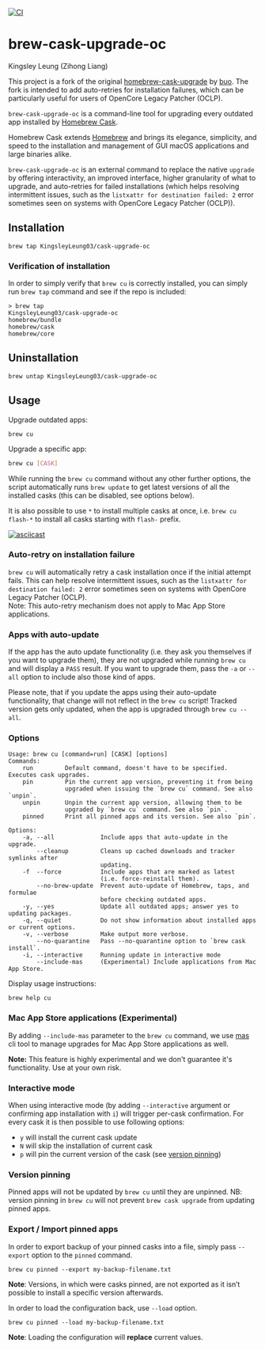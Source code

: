 [![CI](https://github.com/KingsleyLeung03/homebrew-cask-upgrade-oc/actions/workflows/ci.yml/badge.svg)](https://github.com/KingsleyLeung03/homebrew-cask-upgrade-oc/actions/workflows/ci.yml)


# brew-cask-upgrade-oc

Kingsley Leung (Zihong Liang)

This project is a fork of the original [homebrew-cask-upgrade](https://github.com/buo/homebrew-cask-upgrade) by [buo](https://github.com/buo). The fork is intended to add auto-retries for installation failures, which can be particularly useful for users of OpenCore Legacy Patcher (OCLP).  

`brew-cask-upgrade-oc` is a command-line tool for upgrading every outdated app
installed by [Homebrew Cask](https://github.com/Homebrew/homebrew-cask).

Homebrew Cask extends [Homebrew](http://brew.sh) and brings its elegance, simplicity, and speed to the installation and management of GUI macOS applications and large binaries alike.

`brew-cask-upgrade-oc` is an external command to replace the native `upgrade` by offering interactivity, an improved interface, higher granularity of what to upgrade, and auto-retries for failed installations (which helps resolving intermittent issues, such as the `listxattr for destination failed: 2` error sometimes seen on systems with OpenCore Legacy Patcher (OCLP)).

## Installation

```shell
brew tap KingsleyLeung03/cask-upgrade-oc
```

### Verification of installation
In order to simply verify that `brew cu` is correctly installed, you can simply run `brew tap` command and see if the repo is included:

```shell
> brew tap
KingsleyLeung03/cask-upgrade-oc
homebrew/bundle
homebrew/cask
homebrew/core
```

## Uninstallation

```shell
brew untap KingsleyLeung03/cask-upgrade-oc
```

## Usage

Upgrade outdated apps:

```shell
brew cu
```

Upgrade a specific app:

```bash
brew cu [CASK]
```

While running the `brew cu` command without any other further options, the script automatically runs `brew update` to get
latest versions of all the installed casks (this can be disabled, see options below).

It is also possible to use `*` to install multiple casks at once, i.e. `brew cu flash-*` to install all casks starting with `flash-` prefix.

[![asciicast](https://asciinema.org/a/DlXUmiFFVnDhIDe2tCGo3ecLW.png)](https://asciinema.org/a/DlXUmiFFVnDhIDe2tCGo3ecLW)

### Auto-retry on installation failure

`brew cu` will automatically retry a cask installation once if the initial attempt fails. This can help resolve intermittent issues, such as the `listxattr for destination failed: 2` error sometimes seen on systems with OpenCore Legacy Patcher (OCLP).  
Note: This auto-retry mechanism does not apply to Mac App Store applications.

### Apps with auto-update

If the app has the auto update functionality (i.e. they ask you themselves if you want to upgrade them), they are not
upgraded while running `brew cu` and will display a `PASS` result. If you want to upgrade them, pass the `-a` or `--all` option to include also those kind of apps.

Please note, that if you update the apps using their auto-update functionality, that change will not reflect in the
`brew cu` script! Tracked version gets only updated, when the app is upgraded through `brew cu --all`.

### Options

```text
Usage: brew cu [command=run] [CASK] [options]
Commands:
    run         Default command, doesn't have to be specified. Executes cask upgrades.
    pin         Pin the current app version, preventing it from being
                upgraded when issuing the `brew cu` command. See also `unpin`.
    unpin       Unpin the current app version, allowing them to be
                upgraded by `brew cu` command. See also `pin`.
    pinned      Print all pinned apps and its version. See also `pin`.

Options:
    -a, --all             Include apps that auto-update in the upgrade.
        --cleanup         Cleans up cached downloads and tracker symlinks after
                          updating.
    -f  --force           Include apps that are marked as latest
                          (i.e. force-reinstall them).
        --no-brew-update  Prevent auto-update of Homebrew, taps, and formulae
                          before checking outdated apps.
    -y, --yes             Update all outdated apps; answer yes to updating packages.
    -q, --quiet           Do not show information about installed apps or current options.
    -v, --verbose         Make output more verbose.
        --no-quarantine   Pass --no-quarantine option to `brew cask install`.
    -i, --interactive     Running update in interactive mode
        --include-mas     (Experimental) Include applications from Mac App Store.
```

Display usage instructions:
```shell
brew help cu
```

### Mac App Store applications (Experimental)
By adding `--include-mas` parameter to the `brew cu` command, we use [mas](https://github.com/mas-cli/mas/) cli tool to manage
upgrades for Mac App Store applications as well.

**Note:** This feature is highly experimental and we don't guarantee it's functionality. Use at your own risk.

### Interactive mode

When using interactive mode (by adding `--interactive` argument or confirming app installation with `i`) will trigger per-cask confirmation.
For every cask it is then possible to use following options:
- `y` will install the current cask update
- `N` will skip the installation of current cask
- `p` will pin the current version of the cask (see [version pinning](#version-pinning))

### Version pinning

Pinned apps will not be updated by `brew cu` until they are unpinned.
NB: version pinning in `brew cu` will not prevent `brew cask upgrade` from updating pinned apps.

### Export / Import pinned apps

In order to export backup of your pinned casks into a file, simply pass `--export` option to the `pinned` command.
```shell
brew cu pinned --export my-backup-filename.txt
```
**Note**: Versions, in which were casks pinned, are not exported as it isn’t possible to install a specific version afterwards.

In order to load the configuration back, use `--load` option.
```shell
brew cu pinned --load my-backup-filename.txt
```
**Note**: Loading the configuration will **replace** current values.
